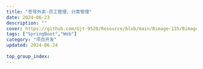 ```yaml
---
title: "苍穹外卖-员工管理、分类管理"
date: 2024-06-23
description: ""
cover: https://github.com/Gjt-9520/Resource/blob/main/Bimage-135/Bimage54.jpg?raw=true
tags: ["SpringBoot","Web"]
category: "项目开发"
updated: 2024-06-24
  
top_group_index: 
---
```


# 